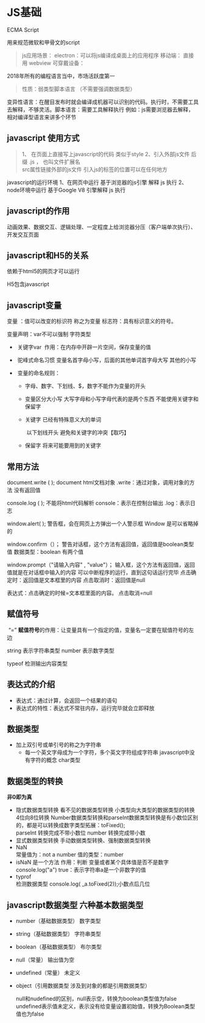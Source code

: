 # JS基础

ECMA Script

用来规范微软和甲骨文的script

> js应用场景：
> 		electron：可以将js编译成桌面上的应用程序
> 		移动端：  直接用  webview
> 		可穿戴设备：		   

2018年所有的编程语言当中，市场活跃度第一

> 性质：弱类型脚本语言    （不需要强调数据类型）
>

​		变异性语言：在醒目发布时就会编译成机器可以识别的代码。执行时，不需要工具去解释，不够灵活。
​		脚本语言：需要工具解释执行      例如：js需要浏览器去解释，相对编译型语言来讲多个环节

## javascript 使用方式

> 1、	在页面上直接写上javascript的代码  类似于style
> 2、引入外部js文件      后缀  .js ，   也叫文件扩展名  
> 							  src属性链接外部的js文件
> 						  	引入js的标签的位置可以在任何地方

javascript的运行环境
					1、在网页中运行      基于浏览器的js引擎  解释 js  执行
					2、node环境中运行     基于Google    V8  引擎解释 js 执行

## javascript的作用

动画效果、数据交互、逻辑处理、一定程度上给浏览器分压（客户端单次执行）、开发交互页面

## javascript和H5的关系

依赖于html5的网页才可以运行

H5包含javascript

## javascript变量

变量 ：值可以改变的标识符 称之为变量
标志符：具有标识意义的符号。

变量声明：var不可以强制  字符类型

- ​	关键字var
  ​		作用：在内存中开辟一片空间，保存变量的值

- ​	驼峰式命名习惯    变量名首字母小写，后面的其他单词首字母大写 其他的小写

- ​    变量的命名规则：

  -  字母、数字、下划线、$，数字不能作为变量的开头

  - 变量区分大小写       大写字母和小写字母代表的是两个东西   不能使用关键字和保留字

  - 关键字     已经有特殊意义大的单词

    ​					以下划线开头    避免和关键字的冲突【取巧】

  - 保留字     将来可能要用到的关键字

## 常用方法

document.write ( );
	document   html文档对象
	.write：通过对象，调用对象的方法
	没有返回值

console.log ( );     不能将html代码解析
	console：表示在控制台输出 
	.log：表示日志

window.alert( ); 
		   警告框，会在网页上方弹出一个人警示框
			Window  是可以省略掉的

window.confirm（）；
			警告对话框，这个方法有返回值，返回值是boolean类型值
			数据类型：boolean 有两个值

window.prompt（"请输入内容" , "value"）；
			输入框，这个方法有返回值，返回值就是在对话框中输入的内容
			可以中断程序的运行，直到这句话运行完毕
			点击确定时：返回值是文本框里的内容
			点击取消时：返回值是null

表达式：点击确定的时候=文本框里面的内容。
			  点击取消=null

## 赋值符号

​	“=”  **赋值符号**的作用：让变量具有一个指定的值，变量名一定要在赋值符号的左边

string  表示字符串类型
number  表示数字类型

typeof    检测输出内容类型

## 表达式的介绍

- 表达式：通过计算，会返回一个结果的语句      
- 表达式的特性：表达式不常驻内存，运行完毕就会立即释放     

## 数据类型

- 加上双引号或单引号的称之为字符串
  - 每一个英文字母成为一个字符，多个英文字符组成字符串
    	javascript中没有字符的概念   char类型

## 数据类型的转换

**非0即为真**

- 隐式数据类型转换    看不见的数据类型转换
  				小类型向大类型的数据类型的转换    4位向8位转换
  				Number数据类型转换和parseInt数据类型转换是有小数位区别的，都是可以转换成数字类型拓展：toFixed();  
  			parselnt  转换完成不带小数位
  			number  转换完成带小数
- 显式数据类型转换    手动数据类型转换、强制数据类型转换
- NaN       
  常量值为：not  a   number
  值的类型：number
- isNaN      是一个方法
  作用：判断   变量或者某个具体值是否不是数字  
   console.log("a")       true：表示字符串a是一个非数字的值
- typrof    
  检测数据类型
  console.log(  _a.toFixed(2));小数点后几位

## javascript数据类型   六种基本数据类型

- number（基础数据类型）  数字类型

- string（基础数据类型）   字符串类型

- boolean（基础数据类型）  布尔类型

- null（常量）   输出值为空

- undefined（常量）   未定义

- object（引用数据类型      涉及到对象的都是引用数据类型）

  null和nudefined的区别，null表示空，转换为boolean类型值为false
  undefined表示值未定义，表示没有给变量设置初始值，转换为Boolean类型值也为false


